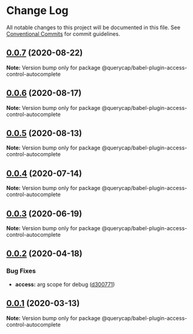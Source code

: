 # Change Log

All notable changes to this project will be documented in this file.
See [Conventional Commits](https://conventionalcommits.org) for commit guidelines.

## [0.0.7](https://github.com/querycap/webappkit/compare/@querycap/babel-plugin-access-control-autocomplete@0.0.6...@querycap/babel-plugin-access-control-autocomplete@0.0.7) (2020-08-22)

**Note:** Version bump only for package @querycap/babel-plugin-access-control-autocomplete





## [0.0.6](https://github.com/querycap/webappkit/compare/@querycap/babel-plugin-access-control-autocomplete@0.0.5...@querycap/babel-plugin-access-control-autocomplete@0.0.6) (2020-08-17)

**Note:** Version bump only for package @querycap/babel-plugin-access-control-autocomplete





## [0.0.5](https://github.com/querycap/webappkit/compare/@querycap/babel-plugin-access-control-autocomplete@0.0.3...@querycap/babel-plugin-access-control-autocomplete@0.0.5) (2020-08-13)

**Note:** Version bump only for package @querycap/babel-plugin-access-control-autocomplete





## [0.0.4](https://github.com/querycap/webappkit/compare/@querycap/babel-plugin-access-control-autocomplete@0.0.3...@querycap/babel-plugin-access-control-autocomplete@0.0.4) (2020-07-14)

**Note:** Version bump only for package @querycap/babel-plugin-access-control-autocomplete





## [0.0.3](https://github.com/querycap/webappkit/compare/@querycap/babel-plugin-access-control-autocomplete@0.0.2...@querycap/babel-plugin-access-control-autocomplete@0.0.3) (2020-06-19)

**Note:** Version bump only for package @querycap/babel-plugin-access-control-autocomplete





## [0.0.2](https://github.com/querycap/webappkit/compare/@querycap/babel-plugin-access-control-autocomplete@0.0.1...@querycap/babel-plugin-access-control-autocomplete@0.0.2) (2020-04-18)


### Bug Fixes

* **access:** arg scope for debug ([d300771](https://github.com/querycap/webappkit/commit/d300771092b34600d01b76a11e8f07e72111bc12))





## [0.0.1](https://github.com/querycap/webappkit/compare/@querycap/babel-plugin-access-control-autocomplete@0.0.0...@querycap/babel-plugin-access-control-autocomplete@0.0.1) (2020-03-13)

**Note:** Version bump only for package @querycap/babel-plugin-access-control-autocomplete
